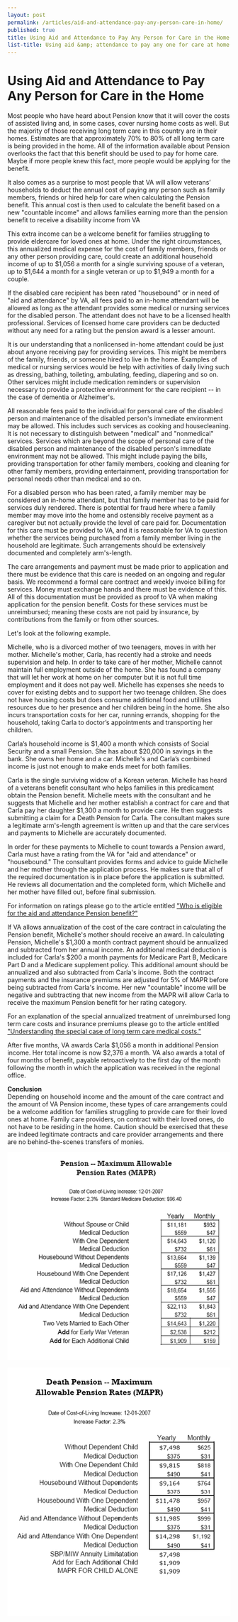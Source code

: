 ```yaml
---
layout: post
permalink: /articles/aid-and-attendance-pay-any-person-care-in-home/
published: true
title: Using Aid and Attendance to Pay Any Person for Care in the Home
list-title: Using aid &amp; attendance to pay any one for care at home.
---
```


# Using Aid and Attendance to Pay Any Person for Care in the Home #

Most people who have heard about Pension know that it will cover the costs of assisted living and, in some cases, cover nursing home costs as well. But the majority of those receiving long term care in this country are in their homes. Estimates are that approximately 70% to 80% of all long term care is being provided in the home. All of the information available about Pension overlooks the fact that this benefit should be used to pay for home care. Maybe if more people knew this fact, more people would be applying for the benefit.

It also comes as a surprise to most people that VA will allow veterans’ households to deduct the annual cost of paying any person such as family members, friends or hired help for care when calculating the Pension benefit. This annual cost is then used to calculate the benefit based on a new "countable income" and allows families earning more than the pension benefit to receive a disability income from VA

This extra income can be a welcome benefit for families struggling to provide eldercare for loved ones at home. Under the right circumstances, this annualized medical expense for the cost of family members, friends or any other person providing care, could create an additional household income of up to $1,056 a month for a single surviving spouse of a veteran, up to $1,644 a month for a single veteran or up to $1,949 a month for a couple.

If the disabled care recipient has been rated "housebound" or in need of "aid and attendance" by VA, all fees paid to an in-home attendant will be allowed as long as the attendant provides some medical or nursing services for the disabled person. The attendant does not have to be a licensed health professional. Services of licensed home care providers can be deducted without any need for a rating but the pension award is a lesser amount.

It is our understanding that a nonlicensed in-home attendant could be just about anyone receiving pay for providing services. This might be members of the family, friends, or someone hired to live in the home. Examples of medical or nursing services would be help with activities of daily living such as dressing, bathing, toileting, ambulating, feeding, diapering and so on. Other services might include medication reminders or supervision necessary to provide a protective environment for the care recipient -- in the case of dementia or Alzheimer's.

All reasonable fees paid to the individual for personal care of the disabled person and maintenance of the disabled person's immediate environment may be allowed. This includes such services as cooking and housecleaning. It is not necessary to distinguish between "medical" and "nonmedical" services. Services which are beyond the scope of personal care of the disabled person and maintenance of the disabled person's immediate environment may not be allowed. This might include paying the bills, providing transportation for other family members, cooking and cleaning for other family members, providing entertainment, providing transportation for personal needs other than medical and so on.

For a disabled person who has been rated, a family member may be considered an in-home attendant, but that family member has to be paid for services duly rendered. There is potential for fraud here where a family member may move into the home and ostensibly receive payment as a caregiver but not actually provide the level of care paid for. Documentation for this care must be provided to VA, and it is reasonable for VA to question whether the services being purchased from a family member living in the household are legitimate. Such arrangements should be extensively documented and completely arm's-length.

The care arrangements and payment must be made prior to application and there must be evidence that this care is needed on an ongoing and regular basis. We recommend a formal care contract and weekly invoice billing for services. Money must exchange hands and there must be evidence of this. All of this documentation must be provided as proof to VA when making application for the pension benefit. Costs for these services must be unreimbursed; meaning these costs are not paid by insurance, by contributions from the family or from other sources.

Let's look at the following example.

Michelle, who is a divorced mother of two teenagers, moves in with her mother. Michelle's mother, Carla, has recently had a stroke and needs supervision and help. In order to take care of her mother, Michelle cannot maintain full employment outside of the home. She has found a company that will let her work at home on her computer but it is not full time employment and it does not pay well. Michelle has expenses she needs to cover for existing debts and to support her two teenage children. She does not have housing costs but does consume additional food and utilities resources due to her presence and her children being in the home. She also incurs transportation costs for her car, running errands, shopping for the household, taking Carla to doctor’s appointments and transporting her children.

Carla’s household income is $1,400 a month which consists of Social Security and a small Pension. She has about $20,000 in savings in the bank. She owns her home and a car. Michelle's and Carla’s combined income is just not enough to make ends meet for both families.

Carla is the single surviving widow of a Korean veteran. Michelle has heard of a veterans benefit consultant who helps families in this predicament obtain the Pension benefit. Michelle meets with the consultant and he suggests that Michelle and her mother establish a contract for care and that Carla pay her daughter $1,300 a month to provide care. He then suggests submitting a claim for a Death Pension for Carla. The consultant makes sure a legitimate arm's-length agreement is written up and that the care services and payments to Michelle are accurately documented.

In order for these payments to Michelle to count towards a Pension award, Carla must have a rating from the VA for "aid and attendance" or "housebound." The consultant provides forms and advice to guide Michelle and her mother through the application process. He makes sure that all of the required documentation is in place before the application is submitted. He reviews all documentation and the completed form, which Michelle and her mother have filled out, before final submission.

For information on ratings please go to the article entitled ["Who is eligible for the aid and attendance Pension benefit?"](/Articles/who_eligible_aid_attendance_pension_benefit.htm)

If VA allows annualization of the cost of the care contract in calculating the Pension benefit, Michelle's mother should receive an award. In calculating Pension, Michelle's $1,300 a month contract payment should be annualized and subtracted from her annual income. An additional medical deduction is included for Carla's $200 a month payments for Medicare Part B, Medicare Part D and a Medicare supplement policy. This additional amount should be annualized and also subtracted from Carla's income. Both the contract payments and the insurance premiums are adjusted for 5% of MAPR before being subtracted from Carla's income. Her new "countable" income will be negative and subtracting that new income from the MAPR will allow Carla to receive the maximum Pension benefit for her rating category.

For an explanation of the special annualized treatment of unreimbursed long term care costs and insurance premiums please go to the article entitled ["Understanding the special case of long term care medical costs."](/Articles/understanding_special_case_long_term_care.htm)

After five months, VA awards Carla $1,056 a month in additional Pension income. Her total income is now $2,376 a month. VA also awards a total of four months of benefit, payable retroactively to the first day of the month following the month in which the application was received in the regional office.

**Conclusion**  
Depending on household income and the amount of the care contract and the amount of VA Pension income, these types of care arrangements could be a welcome addition for families struggling to provide care for their loved ones at home. Family care providers, on contract with their loved ones, do not have to be residing in the home. Caution should be exercised that these are indeed legitimate contracts and care provider arrangements and there are no behind-the-scenes transfers of monies.

![Pension Rates - Maximum Allowable Pension Rates](/assets/pension_mapr.gif)

![Death Pension - Maximum Allowable Pension Rates](/assets/death-pension_mapr.gif)